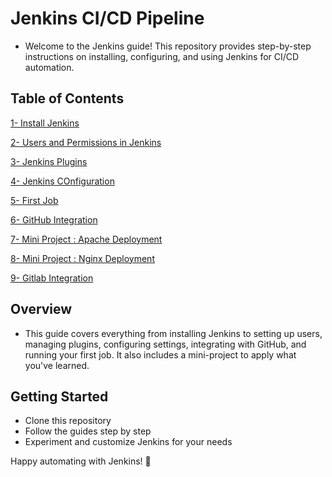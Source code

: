 # Jenkins CI/CD Pipeline

- Welcome to the Jenkins guide! This repository provides step-by-step instructions on installing, configuring, and using Jenkins for CI/CD automation.

## Table of Contents

[1- Install Jenkins](/files/1-Install.md)

[2- Users and Permissions in Jenkins](/files/2-Users-Permissions.md)

[3- Jenkins Plugins](/files/3-Plugins.md)

[4- Jenkins COnfiguration](/files/4-Jenkins-Configuration.md)

[5- First Job](/files/5-First-Job.md)

[6- GitHub Integration](/files/6-Github-Integration.md)

[7- Mini Project : Apache Deployment](/files/7-project-apache.md)

[8- Mini Project : Nginx Deployment](/files/8-project-nginx.md)

[9- Gitlab Integration](/files/9-Gitlab-Integration.md)

## Overview

- This guide covers everything from installing Jenkins to setting up users, managing plugins, configuring settings, integrating with GitHub, and running your first job. It also includes a mini-project to apply what you've learned.

## Getting Started

- Clone this repository
- Follow the guides step by step
- Experiment and customize Jenkins for your needs

Happy automating with Jenkins! 🚀
